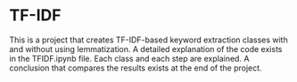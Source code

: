 # TF-IDF
This is a project that creates TF-IDF-based keyword extraction classes with and without using lemmatization. A detailed explanation of the code exists in the TFIDF.ipynb file. Each class and each step are explained. A conclusion that compares the results exists at the end of the project. 

